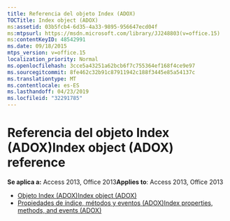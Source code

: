 ```yaml
---
title: Referencia del objeto Index (ADOX)
TOCTitle: Index object (ADOX)
ms:assetid: 03b5fcb4-6d35-4a33-9895-956647ecd04f
ms:mtpsurl: https://msdn.microsoft.com/library/JJ248803(v=office.15)
ms:contentKeyID: 48542991
ms.date: 09/18/2015
mtps_version: v=office.15
localization_priority: Normal
ms.openlocfilehash: 3cce5a43251a62bcb6f7c755364ef168f4ce9e97
ms.sourcegitcommit: 8fe462c32b91c87911942c188f3445e85a54137c
ms.translationtype: MT
ms.contentlocale: es-ES
ms.lasthandoff: 04/23/2019
ms.locfileid: "32291785"
---
```

# <a name="index-object-adox-reference"></a><span data-ttu-id="60f05-102">Referencia del objeto Index (ADOX)</span><span class="sxs-lookup"><span data-stu-id="60f05-102">Index object (ADOX) reference</span></span>

<span data-ttu-id="60f05-103">**Se aplica a:** Access 2013, Office 2013</span><span class="sxs-lookup"><span data-stu-id="60f05-103">**Applies to**: Access 2013, Office 2013</span></span>

- [<span data-ttu-id="60f05-104">Objeto Index (ADOX)</span><span class="sxs-lookup"><span data-stu-id="60f05-104">Index object (ADOX)</span></span>](index-object-adox.md)
- [<span data-ttu-id="60f05-105">Propiedades de índice, métodos y eventos (ADOX)</span><span class="sxs-lookup"><span data-stu-id="60f05-105">Index properties, methods, and events (ADOX)</span></span>](index-properties-methods-and-events-adox.md)

